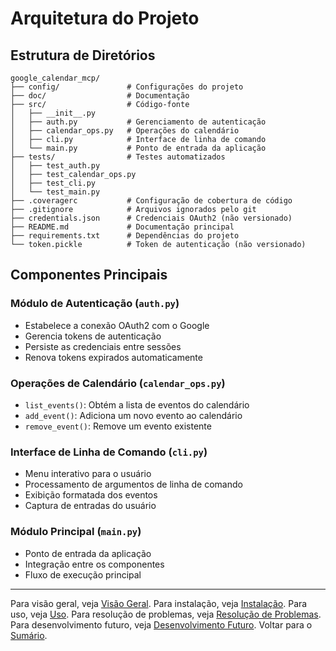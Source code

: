 # Arquitetura do Projeto

## Estrutura de Diretórios

```
google_calendar_mcp/
├── config/               # Configurações do projeto
├── doc/                  # Documentação
├── src/                  # Código-fonte
│   ├── __init__.py
│   ├── auth.py           # Gerenciamento de autenticação
│   ├── calendar_ops.py   # Operações do calendário
│   ├── cli.py            # Interface de linha de comando
│   └── main.py           # Ponto de entrada da aplicação
├── tests/                # Testes automatizados
│   ├── test_auth.py
│   ├── test_calendar_ops.py
│   ├── test_cli.py
│   └── test_main.py
├── .coveragerc           # Configuração de cobertura de código
├── .gitignore            # Arquivos ignorados pelo git
├── credentials.json      # Credenciais OAuth2 (não versionado)
├── README.md             # Documentação principal
├── requirements.txt      # Dependências do projeto
└── token.pickle          # Token de autenticação (não versionado)
```

## Componentes Principais

### Módulo de Autenticação (`auth.py`)

- Estabelece a conexão OAuth2 com o Google
- Gerencia tokens de autenticação
- Persiste as credenciais entre sessões
- Renova tokens expirados automaticamente

### Operações de Calendário (`calendar_ops.py`)

- `list_events()`: Obtém a lista de eventos do calendário
- `add_event()`: Adiciona um novo evento ao calendário
- `remove_event()`: Remove um evento existente

### Interface de Linha de Comando (`cli.py`)

- Menu interativo para o usuário
- Processamento de argumentos de linha de comando
- Exibição formatada dos eventos
- Captura de entradas do usuário

### Módulo Principal (`main.py`)

- Ponto de entrada da aplicação
- Integração entre os componentes
- Fluxo de execução principal

---
Para visão geral, veja [Visão Geral](overview.md).
Para instalação, veja [Instalação](installation.md).
Para uso, veja [Uso](usage.md).
Para resolução de problemas, veja [Resolução de Problemas](troubleshooting.md).
Para desenvolvimento futuro, veja [Desenvolvimento Futuro](future.md).
Voltar para o [Sumário](README.md). 